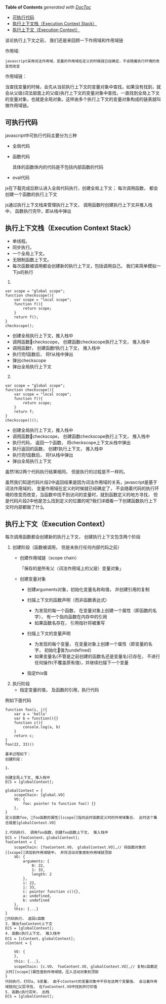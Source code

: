 <!-- START doctoc generated TOC please keep comment here to allow auto update -->
<!-- DON'T EDIT THIS SECTION, INSTEAD RE-RUN doctoc TO UPDATE -->
**Table of Contents**  *generated with [DocToc](https://github.com/thlorenz/doctoc)*

- [可执行代码](#%E5%8F%AF%E6%89%A7%E8%A1%8C%E4%BB%A3%E7%A0%81)
- [执行上下文栈（Execution Context Stack）](#%E6%89%A7%E8%A1%8C%E4%B8%8A%E4%B8%8B%E6%96%87%E6%A0%88execution-context-stack)
- [执行上下文（Execution Context）](#%E6%89%A7%E8%A1%8C%E4%B8%8A%E4%B8%8B%E6%96%87execution-context)

<!-- END doctoc generated TOC please keep comment here to allow auto update -->

谈论执行上下文之前， 我们还是来回顾一下作用域和作用域链

作用域:

    javascript采用词法作用域，变量的作用域在定义的时候就已经确定，不会随着执行环境的改变而改变

作用域链：

   当查找变量的时候，会先从当前执行上下文的变量对象中查找，如果没有找到，就会从父级(词法层面上的父级)执行上下文的变量对象中查找，一直找到全局上下文的变量对象，也就是全局对象。这样由多个执行上下文的变量对象构成的链表就叫做作用域链。


## 可执行代码
javascript中可执行代码主要分为三种
- 全局代码
- 函数代码

    具体的函数体内的代码是不包括内部函数的代码
- eval代码

js在下载完成后默认进入全局代码执行，创建全局上下文； 每次调用函数， 都会创建一个函数的执行上下文

js通过执行上下文栈来管理执行上下文， 调用函数时创建执行上下文并推入栈中， 函数执行完毕，即从栈中弹出

## 执行上下文栈（Execution Context Stack）
- 单线程。
- 同步执行。
- 一个全局上下文。
- 无限制函数上下文。
- 每次函数被调用都会创建新的执行上下文，包括调用自己。
我们来简单模拟一下js的执行

1.

    var scope = "global scope";
    function checkscope(){
        var scope = "local scope";
        function f(){
            return scope;
        }
        return f();
    }
    checkscope();

- 创建全局执行上下文，推入栈中
- 调用函数checkscope， 创建函数checkscope执行上下文， 推入栈中
- 调用函数f， 创建函数f执行上下文， 推入栈中
- 执行完f函数后， 将f从栈中弹出
- 弹出checkscope
- 弹出全局执行上下文

2.

    var scope = "global scope";
    function checkscope(){
        var scope = "local scope";
        function f(){
            return scope;
        }
        return f;
    }
    checkscope()();
- 创建全局执行上下文，推入栈中
- 调用函数checkscope， 创建函数checkscope执行上下文， 推入栈中
- 执行代码， 返回一个函数， 将checkscope上下文从栈中弹出
- 执行返回的函数， 创建f执行上下文， 推入栈中
- 执行完f函数后， 将f从栈中弹出
- 弹出全局执行上下文

虽然1和2两个代码执行结果相同， 但是执行的过程是不一样的。

虽然我们知道代码片段2中返回结果是因为词法作用域的关系，javascript是基于词法作用域的， 变量作用域在定义的时候就已经确定了， 不会随着代码的执行环境的改变而改变，当函数中找不到访问的变量时，就到函数定义的地方寻找， 但是代码片段2中他是怎么找到定义的位置的呢?我们详细看一下创建函数执行上下文时内部都做了什么

## 执行上下文（Execution Context）
每次调用函数都会创建新的执行上下文， 创建执行上下文包含两个阶段
1. 创建阶段（函数被调用， 但是未执行任何内部代码之前）
    - 创建作用域链（scope chain）
    
        「保存的是所有父（词法作用域上的父层）变量对象」
    - 创建变量对象
        - 创建arguments对象，初始化变量名称和值， 并创建引用的复制
        - 扫描上下文的函数声明（而非函数表达式）
            - 为发现的每一个函数， 在变量对象上创建一个属性（即函数的名字）， 有一个指向函数在内存中的引用
            - 如果函数名存在， 引用指针将被重写
        - 扫描上下文的变量声明
            - 为发现的每个变量， 在变量对象上创建一个属性（即变量的名字， 初始化值为undefined）
            - 如果变量名(不管是之前创建的函数名还是变量名)已存在， 不进行任何操作(不覆盖原有值)，并继续扫描下一个变量

        - 指定this值
2. 执行阶段
    - 指定变量的值， 及函数的引用，执行代码


例如下面代码

    function foo(i, j){
        var a = 'hello'
        var b = function(){}
        function c(){
            console.log(a, b)
        }
        return c;
    }
    foo(22, 33)()

    基本过程如下：
    创建阶段：

    1. 
    
    创建全局上下文, 推入栈中
    ECS = [globalContext];

    globalContext = {
        scopeChain: [global.VO]
        VO: {
            foo: pointer to function foo() {}
        },
    }
    定义函数foo, foo函数的属性[[scope]]指向此时函数定义时的作用域集合， 此时这个集合就是[globalContext.VO]
    
    2.代码执行， 调用foo函数，创建foo函数上下文， 推入栈中
    ECS = [fooContent，globalContext];
    fooContent = {
        scopeChain: [fooContent.VO， globalContext.VO],// 将函数对象的[[scope]]添加到作用域链中， 并将活动对象放到作用域链顶部
        VO: {
            arguments: {
                0: 22,
                1: 33,
                length: 2
            },
            i: 22,
            j: 33,
            c: pointer function c(){},
            a: undefined,
            b: undefined
        },
        this: {...}
    }
    代码执行， 返回c函数
    3. 弹出fooContent上下文
    ECS = [globalContext];
    4. 函数c执行上下文， 推入栈中
    ECS = [cContent，globalContext];
    cContent = {
         
        VO: {
        },
        this: {...}，
        scopeChain: [c.VO， fooContent.VO, globalContext.VO],// 复制c函数定义时[[scope]]属性值到作用域链，压入活动对象到顶部
    }
    代码执行，打印a, b变量， 由于cContent的变量对象中不存在这两个变量值， 会沿着作用域链向父层寻找， 在fooContent.VO中找到并打印值
    5. 函数c执行完毕， 出栈
    ECS = [globalContext];





